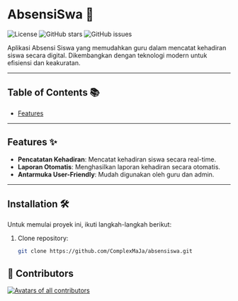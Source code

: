 # AbsensiSwa 🚀

![License](https://img.shields.io/badge/license-MIT-blue.svg) <!-- Replace with your license -->
![GitHub stars](https://img.shields.io/github/stars/ComplexMaJa/absensiswa?style=social)
![GitHub issues](https://img.shields.io/github/issues/ComplexMaJa/absensiswa)

Aplikasi Absensi Siswa yang memudahkan guru dalam mencatat kehadiran siswa secara digital. Dikembangkan dengan teknologi modern untuk efisiensi dan keakuratan.

---

## Table of Contents 📚
- [Features](#features-)

---

## Features ✨
- **Pencatatan Kehadiran**: Mencatat kehadiran siswa secara real-time.
- **Laporan Otomatis**: Menghasilkan laporan kehadiran secara otomatis.
- **Antarmuka User-Friendly**: Mudah digunakan oleh guru dan admin.

---

## Installation 🛠️

Untuk memulai proyek ini, ikuti langkah-langkah berikut:

1. Clone repository:
   ```bash
   git clone https://github.com/ComplexMaJa/absensiswa.git

## 💙 Contributors
<a href="https://github.com/ComplexMaJa/absensiswa/graphs/contributors" target="_blank"> <img src="https://contrib.rocks/image?repo=ComplexMaJa/absensiswa&columns=18" alt="Avatars of all contributors"> </a>
